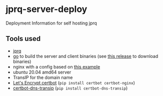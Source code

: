 # jprq-server-deploy
Deployment Information for self hosting jprq

## Tools used
- [jprq](https://github.com/robinvandernoord/jprq)
- [go](https://go.dev/doc/install) to build the server and client binaries (see [this release](https://github.com/robinvandernoord/jprq/releases/tag/1.1.0) to download binaries)
- nginx with a config based on [this example](https://github.com/azimjohn/jprq-python-client/issues/1#issuecomment-675040204)
- ubuntu 20.04 amd64 server
- TransIP for the domain name
- [Let's Encrypt certbot](https://certbot.eff.org/) (`pip install certbot certbot-nginx`)
- [certbot-dns-transip](https://github.com/hsmade/certbot-dns-transip/) (`pip install certbot-dns-transip`)

